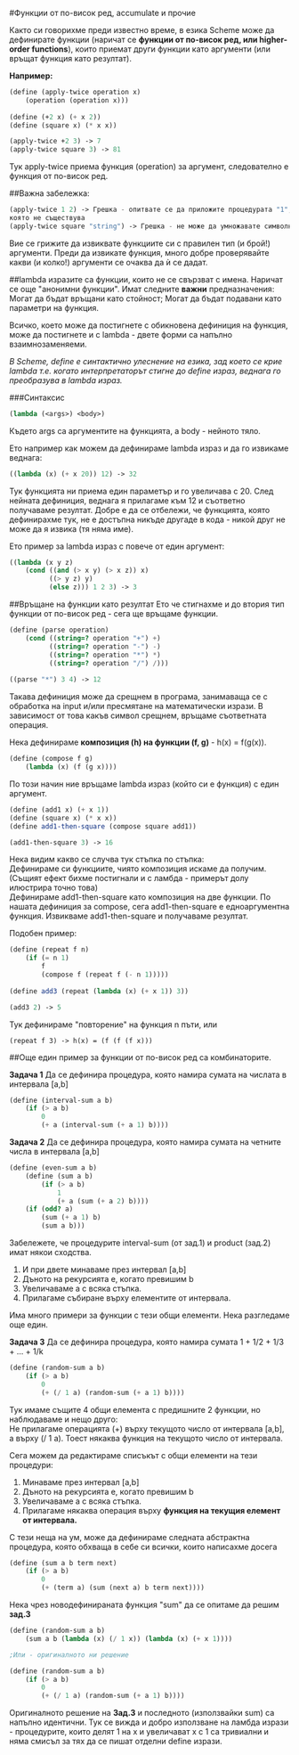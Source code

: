 #Функции от по-висок ред, accumulate и прочие

Както си говорихме преди известно време, в езика Scheme може да
дефинирате функции (наричат се **функции от по-висок ред, или
higher-order functions**), които приемат други функции като аргументи
(или връщат функция като резултат).

**Например:**  
```Scheme
(define (apply-twice operation x)
    (operation (operation x)))
    
(define (+2 x) (+ x 2))
(define (square x) (* x x))

(apply-twice +2 3) -> 7
(apply-twice square 3) -> 81
```

Тук apply-twice приема функция (operation) за аргумент, следователно е
функция от по-висок ред.

##Важна забележка:
```Scheme
(apply-twice 1 2) -> Грешка - опитвате се да приложите процедурата "1",
която не съществува
(apply-twice square "string") -> Грешка - не може да умножавате символни низове.
```
Вие се грижите да извиквате функциите си с правилен тип (и брой!) аргументи.
Преди да извикате функция, много добре проверявайте какви (и колко!) аргументи
се очаква да ѝ се дадат.

##lambda изразите
са функции, които не се свързват с имена. Наричат се още "анонимни функции".
Имат следните **важни** предназначения:
Могат да бъдат връщани като стойност;
Могат да бъдат подавани като параметри на функция.

Всичко, което може да постигнете с обикновена дефиниция на функция, може да
постигнете и с lambda - двете форми са напълно взаимнозаменяеми.

*В Scheme, define е синтактично улеснение на езика, зад което се крие 
lambda т.е. когато интерпретаторът стигне до define израз, веднага го
преобразува в lambda израз.*

###Синтаксис
```Scheme
(lambda (<args>) <body>)
```
Където args са аргументите на функцията, а body - нейното тяло.

Ето например как можем да дефинираме lambda израз и да го извикаме веднага:

```Scheme
((lambda (x) (+ x 20)) 12) -> 32
```
Тук функцията ни приема един параметър и го увеличава с 20. След 
нейната дефиниция, веднага я прилагаме към 12 и съответно получаваме резултат.
Добре е да се отбележи, че функцията, която дефинирахме тук, не е достъпна
никъде другаде в кода - никой друг не може да я извика (тя няма име).

Ето пример за lambda израз с повече от един аргумент:

```Scheme
((lambda (x y z)
    (cond ((and (> x y) (> x z)) x)
          ((> y z) y)
          (else z))) 1 2 3) -> 3
```

##Връщане на функции като резултат
Ето че стигнахме и до втория тип функции от по-висок ред - сега ще връщаме
функции.

```Scheme
(define (parse operation)
    (cond ((string=? operation "+") +)
          ((string=? operation "-") -)
          ((string=? operation "*") *)
          ((string=? operation "/") /)))
          
((parse "*") 3 4) -> 12
```
Такава дефиниция може да срещнем в програма, занимаваща се с обработка на
input и/или пресмятане на математически изрази. В зависимост от това какъв символ
срещнем, връщаме съответната операция.

Нека дефинираме **композиция (h) на функции (f, g)** - h(x) = f(g(x)).
```Scheme
(define (compose f g)
    (lambda (x) (f (g x))))
```

По този начин ние връщаме lambda израз (който си е функция) с един аргумент.

```Scheme
(define (add1 x) (+ x 1))
(define (square x) (* x x))
(define add1-then-square (compose square add1))

(add1-then-square 3) -> 16
```

Нека видим какво се случва тук стъпка по стъпка:  
Дефинираме си функциите, чиято композиция искаме да получим.  
(Същият ефект бихме постигнали и с ламбда - примерът долу илюстрира точно това)  
Дефинираме add1-then-square като композиция на две функции.
По нашата дефиниция за compose, сега add1-then-square е
едноаргументна функция.
Извикваме add1-then-square и получаваме резултат.

Подобен пример:

```Scheme
(define (repeat f n)
    (if (= n 1)
        f
        (compose f (repeat f (- n 1)))))
        
(define add3 (repeat (lambda (x) (+ x 1)) 3))

(add3 2) -> 5
```

Тук дефинираме "повторение" на функция n пъти, или
```
(repeat f 3) -> h(x) = (f (f (f x)))
```

##Още един пример за функции от по-висок ред
са комбинаторите.  

**Задача 1** Да се дефинира процедура, която намира сумата на числата в интервала [a,b]
```Scheme
(define (interval-sum a b)
    (if (> a b)
        0
        (+ a (interval-sum (+ a 1) b))))
```

**Задача 2** Да се дефинира процедура, която намира сумата на четните числа в интервала [a,b]
```Scheme
(define (even-sum a b)
    (define (sum a b)
        (if (> a b)
            1
            (+ a (sum (+ a 2) b))))
    (if (odd? a)
        (sum (+ a 1) b)
        (sum a b)))
```
Забележете, че процедурите interval-sum (от зад.1) и product (зад.2) имат
някои сходства.  
1. И при двете минаваме през интервал [a,b]
2. Дъното на рекурсията е, когато превишим b
3. Увеличаваме a с всяка стъпка.
4. Прилагаме събиране върху елементите от интервала.

Има много примери за функции с тези общи елементи. Нека разгледаме още един.

**Задача 3** Да се дефинира процедура, която намира сумата 1 + 1/2 + 1/3 + ... + 1/k
```Scheme
(define (random-sum a b)
    (if (> a b)
        0
        (+ (/ 1 a) (random-sum (+ a 1) b))))
```
Тук имаме същите 4 общи елемента с предишните 2 функции, но наблюдаваме и нещо друго:  
Не прилагаме операцията (+) върху текущото число от интервала [a,b], а върху (/ 1 а). Тоест 
някаква функция на текущото число от интервала.

Сега можем да редактираме списъкът с общи елементи на тези процедури:

1. Минаваме през интервал [a,b]
2. Дъното на рекурсията е, когато превишим b
3. Увеличаваме a с всяка стъпка.
4. Прилагаме някаква операция върху **функция на текущия елемент от интервала.**

С тези неща на ум, може да дефинираме следната абстрактна процедура, която обхваща в себе си
всички, които написахме досега

```Scheme
(define (sum a b term next)
    (if (> a b)
        0
        (+ (term a) (sum (next a) b term next))))
```
Нека чрез новодефинираната функция "sum" да се опитаме да решим **зад.3**
```Scheme
(define (random-sum a b)
    (sum a b (lambda (x) (/ 1 x)) (lambda (x) (+ x 1))))

;Или - оригиналното ни решение

(define (random-sum a b)
    (if (> a b)
        0
        (+ (/ 1 a) (random-sum (+ a 1) b))))
```
Оригиналното решение на **Зад.3** и последното (използвайки sum) са напълно идентични.
Тук се вижда и добро използване на ламбда изрази - процедурите, които делят 1 на х и увеличават
х с 1 са тривиални и няма смисъл за тях да се пишат отделни define изрази.

